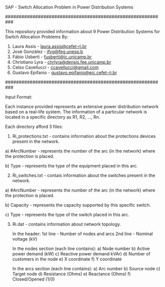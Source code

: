  SAP - Switch Allocation Problem in Power Distribution Systems

###########################################################

 This repository provided information about 9 Power 
 Distribution Systems for Switch Allocation Problems 
 By:
 1. Laura Assis - laura.assis@cefet-rj.br
 2. José González - jfvg@feg.unesp.b
 3. Fábio Usberti - fusberti@ic.unicamp.br
 4. Christiano Lyra - chrlyra@densis.fee.unicamp.br
 5. Celso Cavellucci - ccavellucci@gmail.com
 6. Gustavo Epifanio - gustavo.epifanio@eic.cefet-rj.br
 
###########################################################

Input Format:

Each instance provided represents an extensive power distribution network based on a real-life system. The information of a particular network is located in a specific directory as R1, R2, ..., Rn.

Each directory afford 3 files:

1. Ri_protections.txt - contains information about the protections devices present in the network.

a) #ArcNumber - represents the number of the arc (in the network) where the protection is placed.

b) Type - represents the type of the equipment placed in this arc.

2. Ri_switches.txt - contais information about the switches present in the network.

a) #ArcNumber - represents the number of the arc (in the network) where the protection is placed.

b) Capacity - represents the capacity supported by this specific switch.

c) Type - represents the type of the switch placed in this arc.

3. Ri.dat - contains information about network topology.

   In the header:
    1st line - Number of nodes and arcs
    2nd line - Nominal voltage (kV)

   In the nodes section (each line contains):
   a) Node number 
   b) Active power demand (kW)
   c) Reactive power demand kVAr)
   d) Number of customers in the node
   e) X coordinate
   f) Y coordinate

   In the arcs section (each line contains):
   a) Arc number
   b) Source node
   c) Target node
   d) Resistance (Ohms)
   e) Reactance (Ohms)
   f) Closed/Opened (1/0)
